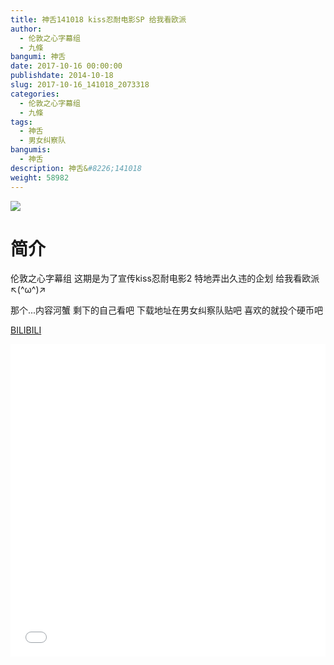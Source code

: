 ```yaml
---
title: 神舌141018 kiss忍耐电影SP 给我看欧派
author: 
  - 伦敦之心字幕组
  - 九條
bangumi: 神舌
date: 2017-10-16 00:00:00
publishdate: 2014-10-18
slug: 2017-10-16_141018_2073318
categories: 
  - 伦敦之心字幕组
  - 九條
tags: 
  - 神舌
  - 男女纠察队
bangumis: 
  - 神舌
description: 神舌&#8226;141018
weight: 58982
---
```


![](https://i.imgur.com/MrJY9dB.jpg)

# 简介  
伦敦之心字幕组 这期是为了宣传kiss忍耐电影2 特地弄出久违的企划 给我看欧派 ↖(^ω^)↗ 


那个...内容河蟹 剩下的自己看吧 下载地址在男女纠察队贴吧 喜欢的就投个硬币吧

  [BILIBILI](https://www.bilibili.com/video/av2073318/)


<div class="vcontainer">  <iframe class='video' src="//www.bilibili.com/blackboard/player.html?aid=2073318" width="100%" height="500" frameborder="0" allowfullscreen="allowfullscreen"></iframe></div>
